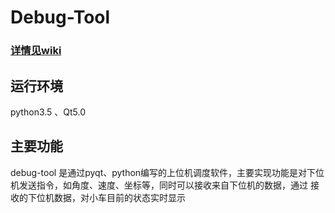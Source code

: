 # Debug-Tool

### [详情见wiki](https://github.com/GeHaha/Debug-Tool/wiki)

## 运行环境

python3.5 、Qt5.0

## 主要功能
debug-tool 是通过pyqt、python编写的上位机调度软件，主要实现功能是对下位机发送指令，如角度、速度、坐标等，同时可以接收来自下位机的数据，通过
接收的下位机数据，对小车目前的状态实时显示

